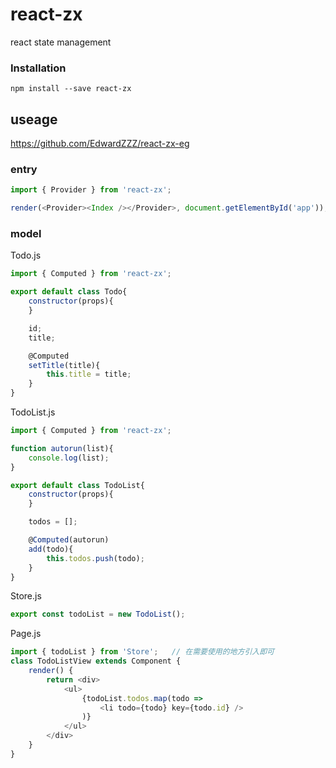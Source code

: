 # react-zx

react state management

### Installation
    npm install --save react-zx

## useage
<https://github.com/EdwardZZZ/react-zx-eg>


### entry

```javascript
import { Provider } from 'react-zx';

render(<Provider><Index /></Provider>, document.getElementById('app'));
```

### model


Todo.js

```javascript
import { Computed } from 'react-zx';

export default class Todo{
    constructor(props){
    }

    id;
    title;

    @Computed
    setTitle(title){
        this.title = title;
    }
}
```

TodoList.js

```javascript
import { Computed } from 'react-zx';

function autorun(list){
    console.log(list);
}

export default class TodoList{
    constructor(props){
    }

    todos = [];

    @Computed(autorun)
    add(todo){
        this.todos.push(todo);
    }
}
```

Store.js

```javascript
export const todoList = new TodoList();
```

Page.js

```javascript
import { todoList } from 'Store';   // 在需要使用的地方引入即可
class TodoListView extends Component {
    render() {
        return <div>
            <ul>
                {todoList.todos.map(todo =>
                    <li todo={todo} key={todo.id} />
                )}
            </ul>
        </div>
    }
}
```
